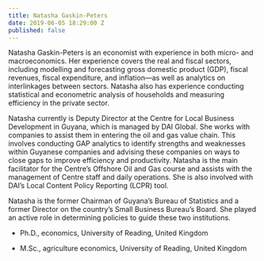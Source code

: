 ```yaml
---
title: Natasha Gaskin-Peters
date: 2019-06-05 18:29:00 Z
published: false
---
```


Natasha Gaskin-Peters is an economist with experience in both micro- and macroeconomics. Her experience covers the real and fiscal sectors, including modelling and forecasting gross domestic product (GDP), fiscal revenues, fiscal expenditure, and inflation—as well as analytics on interlinkages between sectors. Natasha also has experience conducting statistical and econometric analysis of households and measuring efficiency in the private sector.

Natasha currently is Deputy Director at the Centre for Local Business Development in Guyana, which is managed by DAI Global. She works with companies to assist them in entering the oil and gas value chain. This involves conducting GAP analytics to identify strengths and weaknesses within Guyanese companies and advising these companies on ways to close gaps to improve efficiency and productivity. Natasha is the main facilitator for the Centre’s Offshore Oil and Gas course and assists with the management of Centre staff and daily operations. She is also involved with DAI’s Local Content Policy Reporting (LCPR) tool.

Natasha is the former Chairman of Guyana’s Bureau of Statistics and a former Director on the country’s Small Business Bureau’s Board. She played an active role in determining policies to guide these two institutions.

* Ph.D., economics, University of Reading, United Kingdom

* M.Sc., agriculture economics, University of Reading, United Kingdom